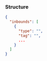 ### Structure

```json
{
  "inbounds": [
    {
      "type": "",
      "tag": "",
      ...
    }
  ]
}
```